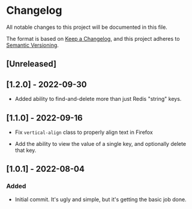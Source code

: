 # Changelog

All notable changes to this project will be documented in this file.

The format is based on [Keep a Changelog](https://keepachangelog.com/en/1.0.0/),
and this project adheres to [Semantic Versioning](https://semver.org/spec/v2.0.0.html).

## [Unreleased]

<!-- Add unreleased changes here -->

## [1.2.0] - 2022-09-30

- Added ability to find-and-delete more than just Redis "string" keys.

## [1.1.0] - 2022-09-16

- Fix `vertical-align` class to properly align text in Firefox

- Add the ability to view the value of a single key, and optionally delete that key.

## [1.0.1] - 2022-08-04

### Added

- Initial commit. It's ugly and simple, but it's getting the basic job done.
